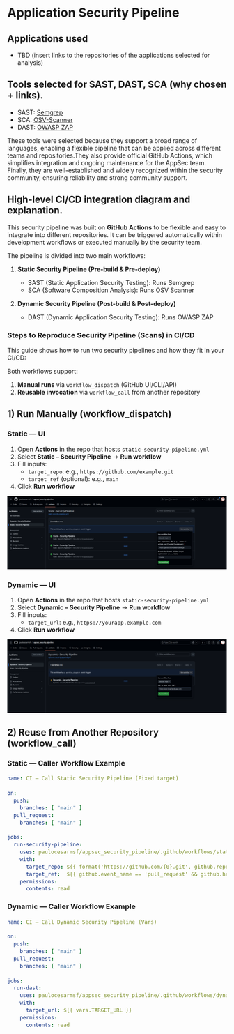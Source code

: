 # Application Security Pipeline

## Applications used

- TBD (insert links to the repositories of the applications selected for analysis)

## Tools selected for SAST, DAST, SCA (why chosen + links).
- SAST: [Semgrep](https://semgrep.dev/ "Official Semgrep Website")
- SCA: [OSV-Scanner](https://github.com/google/osv-scanner "Google OSV Scanner GitHub Repository")  
- DAST: [OWASP ZAP](https://www.zaproxy.org/ "OWASP Zed Attack Proxy Official Website")

These tools were selected because they support a broad range of languages, enabling a flexible pipeline that can be applied across different teams and repositories.They also provide official GitHub Actions, which simplifies integration and ongoing maintenance for the AppSec team. Finally, they are well-established and widely recognized within the security community, ensuring reliability and strong community support.

## High-level CI/CD integration diagram and explanation.
This security pipeline was built on **GitHub Actions** to be flexible and easy to integrate into different repositories. It can be triggered automatically within development workflows or executed manually by the security team.

The pipeline is divided into two main workflows:

1. **Static Security Pipeline (Pre-build & Pre-deploy)**
    - SAST (Static Application Security Testing): Runs Semgrep
    - SCA (Software Composition Analysis): Runs OSV Scanner

2. **Dynamic Security Pipeline (Post-build & Post-deploy)**
    - DAST (Dynamic Application Security Testing): Runs OWASP ZAP

### Steps to Reproduce Security Pipeline (Scans) in CI/CD
This guide shows how to run two security pipelines and how they fit in your CI/CD:

Both workflows support:
1. **Manual runs** via `workflow_dispatch` (GitHub UI/CLI/API)
2. **Reusable invocation** via `workflow_call` from another repository

## 1) Run Manually (workflow_dispatch)

### Static — UI
1. Open **Actions** in the repo that hosts `static-security-pipeline.yml`
2. Select **Static – Security Pipeline** → **Run workflow**
3. Fill inputs:
   - `target_repo`: e.g., `https://github.com/example.git`
   - `target_ref` (optional): e.g., `main`
4. Click **Run workflow**

![alt text](/CICD/static/image.png)

### Dynamic — UI
1. Open **Actions** in the repo that hosts `static-security-pipeline.yml`
2. Select **Dynamic – Security Pipeline** → **Run workflow**
3. Fill inputs:
   - `target_url`: e.g., `https://yourapp.example.com`
4. Click **Run workflow**

![alt text](/CICD/static/image-1.png)

## 2) Reuse from Another Repository (workflow_call)

### Static — Caller Workflow Example
```yaml
name: CI – Call Static Security Pipeline (Fixed target)

on:
  push:
    branches: [ "main" ]
  pull_request:
    branches: [ "main" ]

jobs:
  run-security-pipeline:
    uses: paulocesarmsf/appsec_security_pipeline/.github/workflows/static-security-pipeline.yml@main
    with:
      target_repo: ${{ format('https://github.com/{0}.git', github.repository) }}
      target_ref:  ${{ github.event_name == 'pull_request' && github.head_ref || github.ref_name }}
    permissions:
      contents: read
```

### Dynamic — Caller Workflow Example
```yaml
name: CI – Call Dynamic Security Pipeline (Vars)

on:
  push:
    branches: [ "main" ]
  pull_request:
    branches: [ "main" ]

jobs:
  run-dast:
    uses: paulocesarmsf/appsec_security_pipeline/.github/workflows/dynamic-security-pipeline.yml@main
    with:
      target_url: ${{ vars.TARGET_URL }}
    permissions:
      contents: read
```